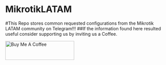 # MikrotikLATAM
#This Repo stores common requested configurations from the Mikrotik LATAM community on Telegram!!!
##If the information found here resulted useful consider supporting us by inviting us a Coffee.

<a href="https://www.buymeacoffee.com/BFe5Oa2" target="_blank"><img src="https://cdn.buymeacoffee.com/buttons/v2/default-black.png" alt="Buy Me A Coffee" style="height: 60px !important;width: 217px !important;" ></a>



